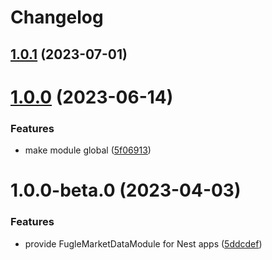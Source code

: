 # Changelog

## [1.0.1](https://github.com/fugle-dev/fugle-marketdata-nest/compare/v1.0.0...v1.0.1) (2023-07-01)

# [1.0.0](https://github.com/fugle-dev/fugle-marketdata-nest/compare/v1.0.0-beta.0...v1.0.0) (2023-06-14)


### Features

* make module global ([5f06913](https://github.com/fugle-dev/fugle-marketdata-nest/commit/5f0691329b9ec375f5269ff6a5fa9e7257df5f68))

# 1.0.0-beta.0 (2023-04-03)


### Features

* provide FugleMarketDataModule for Nest apps ([5ddcdef](https://github.com/fugle-dev/fugle-marketdata-nest/commit/5ddcdef9b21b990160cf2804f330620606cf9b9c))
